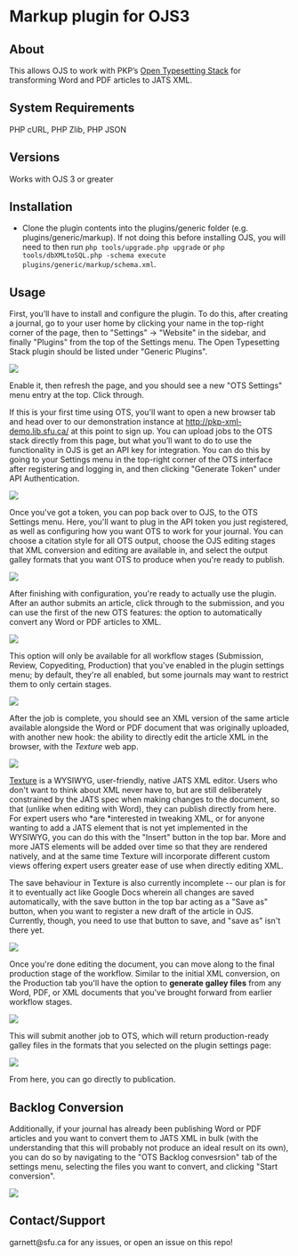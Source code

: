 Markup plugin for OJS3
======================

About
-----

This allows OJS to work with PKP’s [Open Typesetting Stack](https://pkp.sfu.ca/open-typesetting-stack/) for transforming Word and PDF articles to JATS XML.

System Requirements
-------------------

PHP cURL, PHP Zlib, PHP JSON

Versions
--------

Works with OJS 3 or greater

Installation
------------

-   Clone the plugin contents into the plugins/generic folder (e.g. plugins/generic/markup). If not doing this before installing OJS, you will need to then run `php tools/upgrade.php upgrade` or `php tools/dbXMLtoSQL.php -schema execute plugins/generic/markup/schema.xml`.

Usage
-----

First, you’ll have to install and configure the plugin. To do this, after creating a journal, go to your user home by clicking your name in the top-right corner of the page, then to "Settings" -\> "Website" in the sidebar, and finally "Plugins" from the top of the Settings menu. The Open Typesetting Stack plugin should be listed under "Generic Plugins".

![](https://github.com/kaschioudi/ojs3-markup/blob/master/readme-images/plugins.png?raw=true)

Enable it, then refresh the page, and you should see a new "OTS Settings" menu entry at the top. Click through.

If this is your first time using OTS, you'll want to open a new browser tab and head over to our demonstration instance at <http://pkp-xml-demo.lib.sfu.ca/> at this point to sign up. You can upload jobs to the OTS stack directly from this page, but what you’ll want to do to use the functionality in OJS is get an API key for integration. You can do this by going to your Settings menu in the top-right corner of the OTS interface after registering and logging in, and then clicking "Generate Token" under API Authentication.

![](https://github.com/kaschioudi/ojs3-markup/blob/master/readme-images/otsapikey.png?raw=true)

Once you've got a token, you can pop back over to OJS, to the OTS Settings menu. Here, you'll want to plug in the API token you just registered, as well as configuring how you want OTS to work for your journal. You can choose a citation style for all OTS output, choose the OJS editing stages that XML conversion and editing are available in, and select the output galley formats that you want OTS to produce when you're ready to publish.

![](https://github.com/kaschioudi/ojs3-markup/blob/master/readme-images/otssettings.png?raw=true)

After finishing with configuration, you're ready to actually use the plugin. After an author submits an article, click through to the submission, and you can use the first of the new OTS features: the option to automatically convert any Word or PDF articles to XML.

![](https://github.com/kaschioudi/ojs3-markup/blob/master/readme-images/convert.png?raw=true)

This option will only be available for all workflow stages (Submission, Review, Copyediting, Production) that you've enabled in the plugin settings menu; by default, they're all enabled, but some journals may want to restrict them to only certain stages.

![](https://github.com/kaschioudi/ojs3-markup/blob/master/readme-images/complete.png?raw=true)

After the job is complete, you should see an XML version of the same article available alongside the Word or PDF document that was originally uploaded, with another new hook: the ability to directly edit the article XML in the browser, with the *Texture* web app.

![](https://github.com/kaschioudi/ojs3-markup/blob/master/readme-images/edit.png?raw=true)

​[Texture](https://github.com/substance/texture) is a WYSIWYG, user-friendly, native JATS XML editor. Users who don't want to think about XML never have to, but are still deliberately constrained by the JATS spec when making changes to the document, so that (unlike when editing with Word), they can publish directly from here. For expert users who *are *interested in tweaking XML, or for anyone wanting to add a JATS element that is not yet implemented in the WYSIWYG, you can do this with the "Insert" button in the top bar. More and more JATS elements will be added over time so that they are rendered natively, and at the same time Texture will incorporate different custom views offering expert users greater ease of use when directly editing XML.

The save behaviour in Texture is also currently incomplete -- our plan is for it to eventually act like Google Docs wherein all changes are saved automatically, with the save button in the top bar acting as a "Save as" button, when you want to register a new draft of the article in OJS. Currently, though, you need to use that button to save, and "save as" isn't there yet.

![](https://github.com/kaschioudi/ojs3-markup/blob/master/readme-images/texture.png?raw=true)

Once you're done editing the document, you can move along to the final production stage of the workflow. Similar to the initial XML conversion, on the Production tab you'll have the option to **generate galley files** from any Word, PDF, or XML documents that you've brought forward from earlier workflow stages.

![](https://github.com/kaschioudi/ojs3-markup/blob/master/readme-images/galley.png?raw=true)

This will submit another job to OTS, which will return production-ready galley files in the formats that you selected on the plugin settings page:

![](https://github.com/kaschioudi/ojs3-markup/blob/master/readme-images/galleys.png?raw=true)

​From here, you can go directly to publication.


Backlog Conversion
-----

Additionally, if your journal has already been publishing Word or PDF articles and you want to convert them to JATS XML in bulk (with the understanding that this will probably not produce an ideal result on its own), you can do so by navigating to the "OTS Backlog convesrsion" tab of the settings menu, selecting the files you want to convert, and clicking "Start conversion".

![](https://github.com/kaschioudi/ojs3-markup/blob/master/readme-images/backlog.png?raw=true)


Contact/Support
---------------

garnett\@sfu.ca for any issues, or open an issue on this repo!

